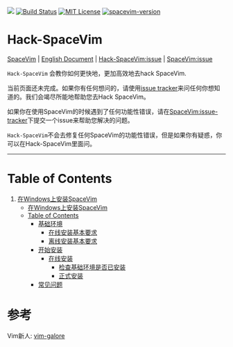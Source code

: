 [![](https://spacevim.org/img/build-with-SpaceVim.svg)](https://spacevim.org)
[![Build Status](https://travis-ci.org/Gabirel/Hack-SpaceVim.svg?branch=master)](https://travis-ci.org/Gabirel/Hack-SpaceVim)
[![MIT License](https://img.shields.io/badge/license-MIT-blue.svg?style=flat)](LICENSE)
[![spacevim-version](https://img.shields.io/badge/spacevim-v0.3.0--dev-ff69b4.svg)](https://spacevim.org)
# Hack-SpaceVim

[SpaceVim][spacevim] | [English Document](README.md) | [Hack-SpaceVim:issue][1] | [SpaceVim:issue][SpaceVim:issue-tracker]

`Hack-SpaceVim` 会教你如何更快地，更加高效地去hack SpaceVim.

当前页面还未完成。如果你有任何想问的，请使用[issue tracker][Hack-SpaceVim:issue-tracker]来问任何你想知道的。我们会竭尽所能地帮助您去Hack SpaceVim。

如果你在使用SpaceVim的时候遇到了任何功能性错误，请在[SpaceVim:issue-tracker][SpaceVim:issue-tracker]下提交一个issue来帮助您解决的问题。 

`Hack-SpaceVim`不会去修复任何SpaceVim的功能性错误，但是如果你有疑惑，你可以在Hack-SpaceVim里面问。

---------------------------

Table of Contents
=================

1. [在Windows上安装SpaceVim][1]
   * [在Windows上安装SpaceVim][1-1]
   * [Table of Contents][1-1-0]
      * [基础环境][1-1-1]
         * [在线安装基本要求][1-1-1-1]
         * [离线安装基本要求][1-1-1-2]
      * [开始安装][1-1-2]
         * [在线安装][1-1-2-1]
            * [检查基础环境是否已安装][1-1-2-1-1]
            * [正式安装][1-1-2-1-2]
      * [常见问题][1-1-3]


# 参考

Vim新人: [vim-galore][]

[Hack-SpaceVim:issue-tracker]: https://github.com/Gabirel/Hack-SpaceVim/issues
[SpaceVim:issue-tracker]: https://github.com/spacevim/spacevim/issue

[1]: zh_CN/installation/installation-for-windows.md
[1-1]: zh_CN/installation/installation-for-windows.md#%E5%9C%A8windows%E4%B8%8A%E5%AE%89%E8%A3%85spacevim
[1-1-0]: zh_CN/installation/installation-for-windows.md#table-of-contents
[1-1-1]: zh_CN/installation/installation-for-windows.md#%E5%9F%BA%E7%A1%80%E7%8E%AF%E5%A2%83
[1-1-1-1]: zh_CN/installation/installation-for-windows.md#%E5%9C%A8%E7%BA%BF%E5%AE%89%E8%A3%85%E5%9F%BA%E6%9C%AC%E8%A6%81%E6%B1%82
[1-1-1-2]: zh_CN/installation/installation-for-windows.md#%E7%A6%BB%E7%BA%BF%E5%AE%89%E8%A3%85%E5%9F%BA%E6%9C%AC%E8%A6%81%E6%B1%82
[1-1-2]: zh_CN/installation/installation-for-windows.md#%E5%BC%80%E5%A7%8B%E5%AE%89%E8%A3%85
[1-1-2-1]: zh_CN/installation/installation-for-windows.md#%E5%9C%A8%E7%BA%BF%E5%AE%89%E8%A3%85
[1-1-2-1-1]: zh_CN/installation/installation-for-windows.md#%E6%A3%80%E6%9F%A5%E5%9F%BA%E7%A1%80%E7%8E%AF%E5%A2%83%E6%98%AF%E5%90%A6%E5%B7%B2%E5%AE%89%E8%A3%85
[1-1-2-1-2]: zh_CN/installation/installation-for-windows.md#%E6%AD%A3%E5%BC%8F%E5%AE%89%E8%A3%85
[1-1-3]: zh_CN/installation/installation-for-windows.md#%E5%B8%B8%E8%A7%81%E9%97%AE%E9%A2%98

[vim-galore]: https://github.com/mhinz/vim-galore
[spacevim]: https://github.com/spacevim/spacevim
